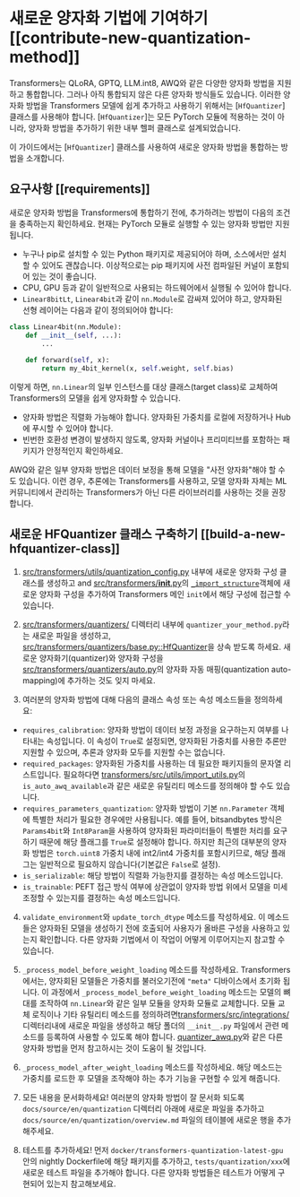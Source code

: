<!--Copyright 2024 The HuggingFace Team. All rights reserved.

Licensed under the Apache License, Version 2.0 (the "License"); you may not use this file except in compliance with
the License. You may obtain a copy of the License at

http://www.apache.org/licenses/LICENSE-2.0

Unless required by applicable law or agreed to in writing, software distributed under the License is distributed on
an "AS IS" BASIS, WITHOUT WARRANTIES OR CONDITIONS OF ANY KIND, either express or implied. See the License for the
specific language governing permissions and limitations under the License.

⚠️ Note that this file is in Markdown but contain specific syntax for our doc-builder (similar to MDX) that may not be
rendered properly in your Markdown viewer.

-->

# 새로운 양자화 기법에 기여하기 [[contribute-new-quantization-method]]

Transformers는 QLoRA, GPTQ, LLM.int8, AWQ와 같은 다양한 양자화 방법을 지원하고 통합합니다. 그러나 아직 통합되지 않은 다른 양자화 방식들도 있습니다. 이러한 양자화 방법을 Transformers 모델에 쉽게 추가하고 사용하기 위해서는 [`HfQuantizer`] 클래스를 사용해야 합니다. [`HfQuantizer`]는 모든 PyTorch 모듈에 적용하는 것이 아니라, 양자화 방법을 추가하기 위한 내부 헬퍼 클래스로 설계되었습니다.

이 가이드에서는 [`HfQuantizer`] 클래스를 사용하여 새로운 양자화 방법을 통합하는 방법을 소개합니다.

## 요구사항 [[requirements]]

새로운 양자화 방법을 Transformers에 통합하기 전에, 추가하려는 방법이 다음의 조건을 충족하는지 확인하세요. 현재는 PyTorch 모듈로 실행할 수 있는 양자화 방법만 지원됩니다.

- 누구나 pip로 설치할 수 있는 Python 패키지로 제공되어야 하며, 소스에서만 설치할 수 있어도 괜찮습니다. 이상적으로는 pip 패키지에 사전 컴파일된 커널이 포함되어 있는 것이 좋습니다.
- CPU, GPU 등과 같이 일반적으로 사용되는 하드웨어에서 실행될 수 있어야 합니다.
- `Linear8bitLt`, `Linear4bit`과 같이 `nn.Module`로 감싸져 있어야 하고, 양자화된 선형 레이어는 다음과 같이 정의되어야 합니다:

```py
class Linear4bit(nn.Module):
    def __init__(self, ...):
        ...
    
    def forward(self, x):
        return my_4bit_kernel(x, self.weight, self.bias)
```

이렇게 하면, `nn.Linear`의 일부 인스턴스를 대상 클래스(target class)로 교체하여 Transformers의 모델을 쉽게 양자화할 수 있습니다.

- 양자화 방법은 직렬화 가능해야 합니다. 양자화된 가중치를 로컬에 저장하거나 Hub에 푸시할 수 있어야 합니다.
- 빈번한 호환성 변경이 발생하지 않도록, 양자화 커널이나 프리미티브를 포함하는 패키지가 안정적인지 확인하세요.

AWQ와 같은 일부 양자화 방법은 데이터 보정을 통해 모델을 "사전 양자화"해야 할 수도 있습니다. 이런 경우, 추론에는 Transformers를 사용하고, 모델 양자화 자체는 ML 커뮤니티에서 관리하는 Transformers가 아닌 다른 라이브러리를 사용하는 것을 권장합니다.

## 새로운 HFQuantizer 클래스 구축하기 [[build-a-new-hfquantizer-class]]

1. [src/transformers/utils/quantization_config.py](https://github.com/huggingface/transformers/blob/abbffc4525566a48a9733639797c812301218b83/src/transformers/utils/quantization_config.py) 내부에 새로운 양자화 구성 클래스를 생성하고 and [src/transformers/__init__.py](https://github.com/huggingface/transformers/blob/abbffc4525566a48a9733639797c812301218b83/src/transformers/__init__.py)의 [`_import_structure`](https://github.com/huggingface/transformers/blob/abbffc4525566a48a9733639797c812301218b83/src/transformers/__init__.py#L1088)객체에 새로운 양자화 구성을 추가하여 Transformers 메인 `init`에서 해당 구성에 접근할 수 있습니다.

2. [src/transformers/quantizers/](https://github.com/huggingface/transformers/tree/abbffc4525566a48a9733639797c812301218b83/src/transformers/quantizers) 디렉터리 내부에 `quantizer_your_method.py`라는 새로운 파일을 생성하고, [src/transformers/quantizers/base.py::HfQuantizer](https://github.com/huggingface/transformers/blob/abbffc4525566a48a9733639797c812301218b83/src/transformers/quantizers/base.py#L28)을 상속 받도록 하세요. 새로운 양자화기(quantizer)와 양자화 구성을 [src/transformers/quantizers/auto.py](https://github.com/huggingface/transformers/blob/abbffc4525566a48a9733639797c812301218b83/src/transformers/quantizers/auto.py)의 양자화 자동 매핑(quantization auto-mapping)에 추가하는 것도 잊지 마세요.

3. 여러분의 양자화 방법에 대해 다음의 클래스 속성 또는 속성 메소드들을 정의하세요:

* `requires_calibration`: 양자화 방법이 데이터 보정 과정을 요구하는지 여부를 나타내는 속성입니다. 이 속성이 `True`로 설정되면, 양자화된 가중치를 사용한 추론만 지원할 수 있으며, 추론과 양자화 모두를 지원할 수는 없습니다. 
* `required_packages`: 양자화된 가중치를 사용하는 데 필요한 패키지들의 문자열 리스트입니다. 필요하다면 [transformers/src/utils/import_utils.py](https://github.com/huggingface/transformers/blob/abbffc4525566a48a9733639797c812301218b83/src/transformers/utils/import_utils.py)의 `is_auto_awq_available`과 같은 새로운 유틸리티 메소드를 정의해야 할 수도 있습니다.
* `requires_parameters_quantization`: 양자화 방법이 기본 `nn.Parameter` 객체에 특별한 처리가 필요한 경우에만 사용됩니다. 예를 들어, bitsandbytes 방식은 `Params4bit`와 `Int8Param`을 사용하여 양자화된 파라미터들이 특별한 처리를 요구하기 때문에 해당 플래그를 `True`로 설정해야 합니다. 하지만 최근의 대부분의 양자화 방법은 `torch.uint8` 가중치 내에 int2/int4 가중치를 포함시키므로, 해당 플래그는 일반적으로 필요하지 않습니다(기본값은 `False`로 설정). 
* `is_serializable`: 해당 방법이 직렬화 가능한지를 결정하는 속성 메소드입니다.
* `is_trainable`:  PEFT 접근 방식 여부에 상관없이 양자화 방법 위에서 모델을 미세 조정할 수 있는지를 결정하는 속성 메소드입니다.

4. `validate_environment`와 `update_torch_dtype` 메소드를 작성하세요. 이 메소드들은 양자화된 모델을 생성하기 전에 호출되어 사용자가 올바른 구성을 사용하고 있는지 확인합니다. 다른 양자화 기법에서 이 작업이 어떻게 이루어지는지 참고할 수 있습니다.

5. `_process_model_before_weight_loading` 메소드를 작성하세요. Transformers에서는, 양자회된 모델들은 가중치를 불러오기전에 `"meta"` 디바이스에서 초기화 됩니다. 이 과정에서 `_process_model_before_weight_loading` 메소드는 모델의 뼈대를 조작하여 `nn.Linear`와 같은 일부 모듈을 양자화 모듈로 교체합니다. 모듈 교체 로직이나 기타 유틸리티 메소드를 정의하려면[transformers/src/integrations/](https://github.com/huggingface/transformers/tree/abbffc4525566a48a9733639797c812301218b83/src/transformers/integrations) 디렉터리내에 새로운 파일을 생성하고 해당 폴더의 `__init__.py` 파일에서 관련 메소드를 등록하여 사용할 수 있도록 해야 합니다. [quantizer_awq.py](https://github.com/huggingface/transformers/blob/abbffc4525566a48a9733639797c812301218b83/src/transformers/quantizers/quantizer_awq.py)와 같은 다른 양자화 방법을 먼저 참고하시는 것이 도움이 될 것입니다.

6. `_process_model_after_weight_loading` 메소드를 작성하세요. 해당 메소드는 가중치를 로드한 후 모델을 조작해야 하는 추가 기능을 구현할 수 있게 해줍니다.

7. 모든 내용을 문서화하세요! 여러분의 양자화 방법이 잘 문서화 되도록 `docs/source/en/quantization` 디렉터리 아래에 새로운 파일을 추가하고 `docs/source/en/quantization/overview.md` 파일의 테이블에 새로운 행을 추가해주세요.

8. 테스트를 추가하세요! 먼저 `docker/transformers-quantization-latest-gpu` 안의 nightly Dockerfile에 해당 패키지를 추가하고, `tests/quantization/xxx`에 새로운 테스트 파일을 추가해야 합니다. 다른 양자화 방법들은 테스트가 어떻게 구현되어 있는지 참고해보세요. 
